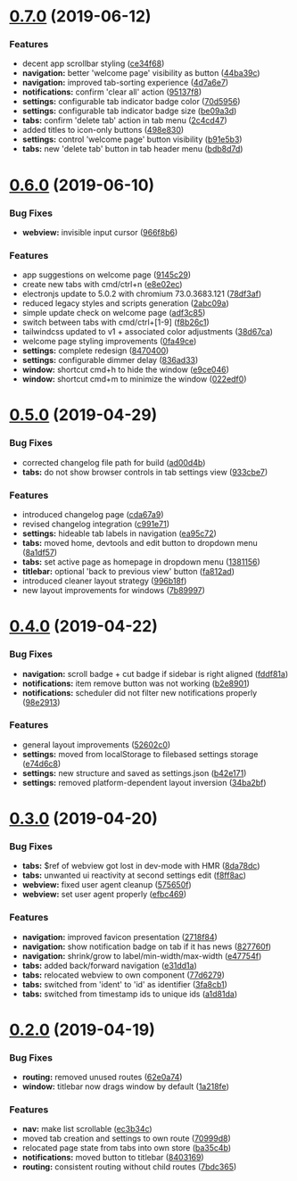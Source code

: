 # [0.7.0](https://github.com/pigmentapp/pigment/compare/0.6.0...0.7.0) (2019-06-12)


### Features

* decent app scrollbar styling ([ce34f68](https://github.com/pigmentapp/pigment/commit/ce34f68))
* **navigation:** better 'welcome page' visibility as button ([44ba39c](https://github.com/pigmentapp/pigment/commit/44ba39c))
* **navigation:** improved tab-sorting experience ([4d7a6e7](https://github.com/pigmentapp/pigment/commit/4d7a6e7))
* **notifications:** confirm 'clear all' action ([95137f8](https://github.com/pigmentapp/pigment/commit/95137f8))
* **settings:** configurable tab indicator badge color ([70d5956](https://github.com/pigmentapp/pigment/commit/70d5956))
* **settings:** configurable tab indicator badge size ([be09a3d](https://github.com/pigmentapp/pigment/commit/be09a3d))
* **tabs:** confirm 'delete tab' action in tab menu ([2c4cd47](https://github.com/pigmentapp/pigment/commit/2c4cd47))
* added titles to icon-only buttons ([498e830](https://github.com/pigmentapp/pigment/commit/498e830))
* **settings:** control 'welcome page' button visibility ([b91e5b3](https://github.com/pigmentapp/pigment/commit/b91e5b3))
* **tabs:** new 'delete tab' button in tab header menu ([bdb8d7d](https://github.com/pigmentapp/pigment/commit/bdb8d7d))

# [0.6.0](https://github.com/pigmentapp/pigment/compare/0.5.0...0.6.0) (2019-06-10)


### Bug Fixes

* **webview:** invisible input cursor ([966f8b6](https://github.com/pigmentapp/pigment/commit/966f8b6))


### Features

* app suggestions on welcome page ([9145c29](https://github.com/pigmentapp/pigment/commit/9145c29))
* create new tabs with cmd/ctrl+n ([e8e02ec](https://github.com/pigmentapp/pigment/commit/e8e02ec))
* electronjs update to 5.0.2 with chromium 73.0.3683.121 ([78df3af](https://github.com/pigmentapp/pigment/commit/78df3af))
* reduced legacy styles and scripts generation ([2abc09a](https://github.com/pigmentapp/pigment/commit/2abc09a))
* simple update check on welcome page ([adf3c85](https://github.com/pigmentapp/pigment/commit/adf3c85))
* switch between tabs with cmd/ctrl+[1-9] ([f8b26c1](https://github.com/pigmentapp/pigment/commit/f8b26c1))
* tailwindcss updated to v1 + associated color adjustments ([38d67ca](https://github.com/pigmentapp/pigment/commit/38d67ca))
* welcome page styling improvements ([0fa49ce](https://github.com/pigmentapp/pigment/commit/0fa49ce))
* **settings:** complete redesign ([8470400](https://github.com/pigmentapp/pigment/commit/8470400))
* **settings:** configurable dimmer delay ([836ad33](https://github.com/pigmentapp/pigment/commit/836ad33))
* **window:** shortcut cmd+h to hide the window ([e9ce046](https://github.com/pigmentapp/pigment/commit/e9ce046))
* **window:** shortcut cmd+m to minimize the window ([022edf0](https://github.com/pigmentapp/pigment/commit/022edf0))

# [0.5.0](https://github.com/pigmentapp/pigment/compare/0.4.0...0.5.0) (2019-04-29)


### Bug Fixes

* corrected changelog file path for build ([ad00d4b](https://github.com/pigmentapp/pigment/commit/ad00d4b))
* **tabs:** do not show browser controls in tab settings view ([933cbe7](https://github.com/pigmentapp/pigment/commit/933cbe7))


### Features

* introduced changelog page ([cda67a9](https://github.com/pigmentapp/pigment/commit/cda67a9))
* revised changelog integration ([c991e71](https://github.com/pigmentapp/pigment/commit/c991e71))
* **settings:** hideable tab labels in navigation ([ea95c72](https://github.com/pigmentapp/pigment/commit/ea95c72))
* **tabs:** moved home, devtools and edit button to dropdown menu ([8a1df57](https://github.com/pigmentapp/pigment/commit/8a1df57))
* **tabs:** set active page as homepage in dropdown menu ([1381156](https://github.com/pigmentapp/pigment/commit/1381156))
* **titlebar:** optional 'back to previous view' button ([fa812ad](https://github.com/pigmentapp/pigment/commit/fa812ad))
* introduced cleaner layout strategy ([996b18f](https://github.com/pigmentapp/pigment/commit/996b18f))
* new layout improvements for windows ([7b89997](https://github.com/pigmentapp/pigment/commit/7b89997))

# [0.4.0](https://github.com/pigmentapp/pigment/compare/0.3.0...0.4.0) (2019-04-22)


### Bug Fixes

* **navigation:** scroll badge + cut badge if sidebar is right aligned ([fddf81a](https://github.com/pigmentapp/pigment/commit/fddf81a))
* **notifications:** item remove button was not working ([b2e8901](https://github.com/pigmentapp/pigment/commit/b2e8901))
* **notifications:** scheduler did not filter new notifications properly ([98e2913](https://github.com/pigmentapp/pigment/commit/98e2913))


### Features

* general layout improvements ([52602c0](https://github.com/pigmentapp/pigment/commit/52602c0))
* **settings:** moved from localStorage to filebased settings storage ([e74d6c8](https://github.com/pigmentapp/pigment/commit/e74d6c8))
* **settings:** new structure and saved as settings.json ([b42e171](https://github.com/pigmentapp/pigment/commit/b42e171))
* **settings:** removed platform-dependent layout inversion ([34ba2bf](https://github.com/pigmentapp/pigment/commit/34ba2bf))

# [0.3.0](https://github.com/pigmentapp/pigment/compare/0.2.0...0.3.0) (2019-04-20)


### Bug Fixes

* **tabs:** $ref of webview got lost in dev-mode with HMR ([8da78dc](https://github.com/pigmentapp/pigment/commit/8da78dc))
* **tabs:** unwanted ui reactivity at second settings edit ([f8ff8ac](https://github.com/pigmentapp/pigment/commit/f8ff8ac))
* **webview:** fixed user agent cleanup ([575650f](https://github.com/pigmentapp/pigment/commit/575650f))
* **webview:** set user agent properly ([efbc469](https://github.com/pigmentapp/pigment/commit/efbc469))


### Features

* **navigation:** improved favicon presentation ([2718f84](https://github.com/pigmentapp/pigment/commit/2718f84))
* **navigation:** show notification badge on tab if it has news ([827760f](https://github.com/pigmentapp/pigment/commit/827760f))
* **navigation:** shrink/grow to label/min-width/max-width ([e47754f](https://github.com/pigmentapp/pigment/commit/e47754f))
* **tabs:** added back/forward navigation ([e31dd1a](https://github.com/pigmentapp/pigment/commit/e31dd1a))
* **tabs:** relocated webview to own component ([77d6279](https://github.com/pigmentapp/pigment/commit/77d6279))
* **tabs:** switched from 'ident' to 'id' as identifier ([3fa8cb1](https://github.com/pigmentapp/pigment/commit/3fa8cb1))
* **tabs:** switched from timestamp ids to unique ids ([a1d81da](https://github.com/pigmentapp/pigment/commit/a1d81da))

# [0.2.0](https://github.com/pigmentapp/pigment/compare/0.1.0...0.2.0) (2019-04-19)


### Bug Fixes

* **routing:** removed unused routes ([62e0a74](https://github.com/pigmentapp/pigment/commit/62e0a74))
* **window:** titlebar now drags window by default ([1a218fe](https://github.com/pigmentapp/pigment/commit/1a218fe))


### Features

* **nav:** make list scrollable ([ec3b34c](https://github.com/pigmentapp/pigment/commit/ec3b34c))
* moved tab creation and settings to own route ([70999d8](https://github.com/pigmentapp/pigment/commit/70999d8))
* relocated page state from tabs into own store ([ba35c4b](https://github.com/pigmentapp/pigment/commit/ba35c4b))
* **notifications:** moved button to titlebar ([8403169](https://github.com/pigmentapp/pigment/commit/8403169))
* **routing:** consistent routing without child routes ([7bdc365](https://github.com/pigmentapp/pigment/commit/7bdc365))
